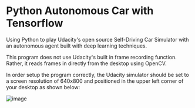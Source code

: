 # Python Autonomous Car with Tensorflow

Using Python to play Udacity's open source Self-Driving Car Simulator with an autonomous agent built with deep learning techniques.

This program does not use Udacity's built in frame recording function. Rather, it reads frames in directly from the desktop using OpenCV.

In order setup the program correctly, the Udacity simulator should be set to a screen resolution of 640x800 and positioned in the upper left corner of your desktop as shown below:

![image](https://github.com/markoelez/pyAutoSim-mac/blob/master/example_config.png)
